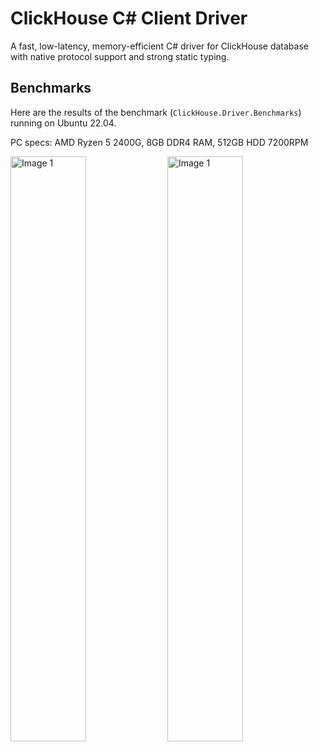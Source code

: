 ClickHouse C# Client Driver
=
A fast, low-latency, memory-efficient C# driver for ClickHouse database with native protocol support and strong static typing.


## Benchmarks
Here are the results of the benchmark (`ClickHouse.Driver.Benchmarks`) running on Ubuntu 22.04.

PC specs: AMD Ryzen 5 2400G, 8GB DDR4 RAM, 512GB HDD 7200RPM

<img src="https://github.com/user-attachments/assets/1450d1c7-a091-4593-8173-fde4053702ed" alt="Image 1" style="width: 49%; ">
<img src="https://github.com/user-attachments/assets/487fd499-df28-4fef-963a-84d4a1baa041" alt="Image 1" style="width: 49%;">
